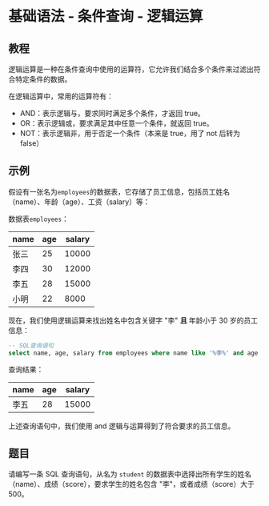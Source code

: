 # 基础语法 - 条件查询 - 逻辑运算

## 教程

逻辑运算是一种在条件查询中使用的运算符，它允许我们结合多个条件来过滤出符合特定条件的数据。

在逻辑运算中，常用的运算符有：

- AND：表示逻辑与，要求同时满足多个条件，才返回 true。
- OR：表示逻辑或，要求满足其中任意一个条件，就返回 true。
- NOT：表示逻辑非，用于否定一个条件（本来是 true，用了 not 后转为 false）



## 示例
假设有一张名为`employees`的数据表，它存储了员工信息，包括员工姓名（name）、年龄（age）、工资（salary）等：

数据表`employees`：

| name | age  | salary |
| ---- | ---- | ------ |
| 张三 | 25   | 10000  |
| 李四 | 30   | 12000  |
| 李五 | 28   | 15000  |
| 小明 | 22   | 8000   |



现在，我们使用逻辑运算来找出姓名中包含关键字 "李" **且** 年龄小于 30 岁的员工信息：

```sql
-- SQL查询语句
select name, age, salary from employees where name like '%李%' and age < 30;
```



查询结果：

| name | age  | salary |
| ---- | ---- | ------ |
| 李五 | 28   | 15000  |



上述查询语句中，我们使用 and 逻辑与运算得到了符合要求的员工信息。



## 题目

请编写一条 SQL 查询语句，从名为 `student` 的数据表中选择出所有学生的姓名（name）、成绩（score），要求学生的姓名包含 "李"，或者成绩（score）大于 500。
